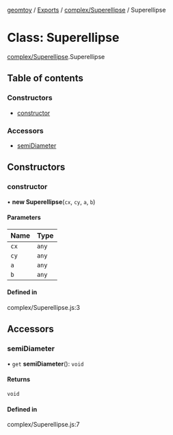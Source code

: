 [geomtoy](../README.md) / [Exports](../modules.md) / [complex/Superellipse](../modules/complex_Superellipse.md) / Superellipse

# Class: Superellipse

[complex/Superellipse](../modules/complex_Superellipse.md).Superellipse

## Table of contents

### Constructors

- [constructor](complex_Superellipse.Superellipse.md#constructor)

### Accessors

- [semiDiameter](complex_Superellipse.Superellipse.md#semidiameter)

## Constructors

### constructor

• **new Superellipse**(`cx`, `cy`, `a`, `b`)

#### Parameters

| Name | Type |
| :------ | :------ |
| `cx` | `any` |
| `cy` | `any` |
| `a` | `any` |
| `b` | `any` |

#### Defined in

complex/Superellipse.js:3

## Accessors

### semiDiameter

• `get` **semiDiameter**(): `void`

#### Returns

`void`

#### Defined in

complex/Superellipse.js:7
